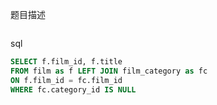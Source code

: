 题目描述

```

```

sql

```sql
SELECT f.film_id, f.title 
FROM film as f LEFT JOIN film_category as fc
ON f.film_id = fc.film_id
WHERE fc.category_id IS NULL
```

